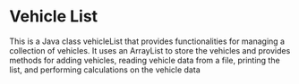 # Vehicle List

This is a Java class vehicleList that provides functionalities for managing a collection of vehicles. It uses an ArrayList to store the vehicles and provides methods for adding vehicles, reading vehicle data from a file, printing the list, and performing calculations on the vehicle data
